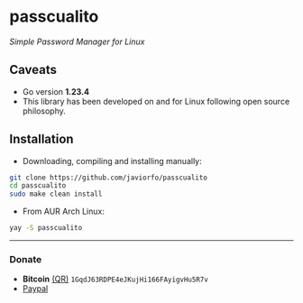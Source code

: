 # passcualito
*Simple Password Manager for Linux*

## Caveats
- Go version **1.23.4**
- This library has been developed on and for Linux following open source philosophy.

## Installation
- Downloading, compiling and installing manually:
```bash
git clone https://github.com/javiorfo/passcualito
cd passcualito
sudo make clean install
```

- From AUR Arch Linux:
```bash
yay -S passcualito
```

---

### Donate
- **Bitcoin** [(QR)](https://raw.githubusercontent.com/javiorfo/img/master/crypto/bitcoin.png)  `1GqdJ63RDPE4eJKujHi166FAyigvHu5R7v`
- [Paypal](https://www.paypal.com/donate/?hosted_button_id=FA7SGLSCT2H8G)
